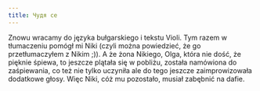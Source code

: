 ```yaml
---
title: Чудя се
---
```

Znowu wracamy do języka bułgarskiego i tekstu Violi. Tym razem w tłumaczeniu pomógł mi Niki (czyli można powiedzieć, że go przetłumaczyłem z Nikim ;)). A że żona Nikiego, Olga, która nie dość, że pięknie śpiewa, to jeszcze plątała się w pobliżu, została namówiona do zaśpiewania, co też nie tylko uczyniła ale do tego jeszcze zaimprowizowała dodatkowe głosy.
Więc Niki, cóż mu pozostało, musiał zabębnić na dafie.
